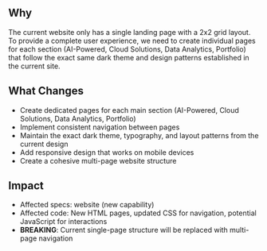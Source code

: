 ## Why
The current website only has a single landing page with a 2x2 grid layout. To provide a complete user experience, we need to create individual pages for each section (AI-Powered, Cloud Solutions, Data Analytics, Portfolio) that follow the exact same dark theme and design patterns established in the current site.

## What Changes
- Create dedicated pages for each main section (AI-Powered, Cloud Solutions, Data Analytics, Portfolio)
- Implement consistent navigation between pages
- Maintain the exact dark theme, typography, and layout patterns from the current design
- Add responsive design that works on mobile devices
- Create a cohesive multi-page website structure

## Impact
- Affected specs: website (new capability)
- Affected code: New HTML pages, updated CSS for navigation, potential JavaScript for interactions
- **BREAKING**: Current single-page structure will be replaced with multi-page navigation
